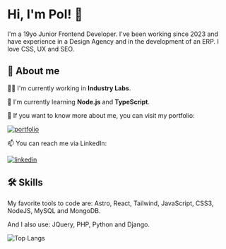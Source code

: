 # Hi, I'm Pol! 👋
I'm a 19yo Junior Frontend Developer. I've been working since 2023 and have experience in a Design Agency and in the development of an ERP. I love CSS, UX and SEO.
## 👨 About me
👩‍💻 I'm currently working in __Industry Labs__.

🧠 I'm currently learning __Node.js__ and __TypeScript__.

🤔 If you want to know more about me, you can visit my portfolio:

[![portfolio](https://img.shields.io/badge/my_portfolio-000?style=for-the-badge&logo=ko-fi&logoColor=white)](https://polcortes.vercel.app/)


📫 You can reach me via LinkedIn: 

[![linkedin](https://img.shields.io/badge/linkedin-0A66C2?style=for-the-badge&logo=linkedin&logoColor=white)](https://www.linkedin.com/in/pol-cort%C3%A9s-757b69285/)

## 🛠 Skills
My favorite tools to code are:
Astro, React, Tailwind, JavaScript, CSS3, NodeJS, MySQL and MongoDB.

And I also use:
JQuery, PHP, Python and Django.

![Top Langs](https://github-readme-stats.vercel.app/api/top-langs/?username=polcortes&layout=compact)

